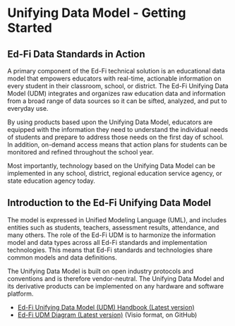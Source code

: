 # Unifying Data Model - Getting Started

## Ed-Fi Data Standards in Action

A primary component of the Ed-Fi technical solution is an educational data model
that empowers educators with real-time, actionable information on every student
in their classroom, school, or district. The Ed-Fi Unifying Data Model (UDM)
integrates and organizes raw education data and information from a broad range
of data sources so it can be sifted, analyzed, and put to everyday use.

<!-- ![Interoperability](../../img/Ed-Fi%20Interoperability%20Graphic.png) -->

By using products based upon the Unifying Data Model, educators are equipped
with the information they need to understand the individual needs of students
and prepare to address those needs on the first day of school. In addition,
on-demand access means that action plans for students can be monitored and
refined throughout the school year.

Most importantly, technology based on the Unifying Data Model can be implemented
in any school, district, regional education service agency, or state education
agency today.

## Introduction to the Ed-Fi Unifying Data Model

The model is expressed in Unified Modeling Language (UML), and includes entities
such as students, teachers, assessment results, attendance, and many others. The
role of the Ed-Fi UDM is to harmonize the information model and data types
across all Ed-Fi standards and implementation technologies. This means that
Ed-Fi standards and technologies share common models and data definitions.

The Unifying Data Model is built on open industry protocols and conventions and
is therefore vendor-neutral. The Unifying Data Model and its derivative products
can be implemented on any hardware and software platform.

<!-- ![Sample Model and Handbook](../../img/Sample%20Model%20and%20Handbook.png) -->

* [Ed-Fi Unifying Data Model (UDM) Handbook (Latest
    version)](https://schema.ed-fi.org/datahandbook-v510/index.html#/)
* [Ed-Fi UDM Diagram (Latest
    version)](https://github.com/Ed-Fi-Alliance-OSS/Ed-Fi-Standard/tree/main/Models)
    (Visio format, on GitHub)
